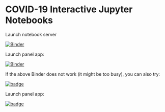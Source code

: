 # COVID-19 Interactive Jupyter Notebooks

Launch notebook server

[![Binder](https://mybinder.org/badge_logo.svg)](https://mybinder.org/v2/gh/friedrichknuth/covid_dashboard.git/binder?urlpath=git-pull?repo=https://github.com/friedrichknuth/covid_dashboard/proxy/5006/dashboard-panel)

Launch panel app:

[![Binder](https://mybinder.org/badge_logo.svg)](https://mybinder.org/v2/gh/friedrichknuth/covid_dashboard.git/binder?urlpath=/proxy/5006/dashboard-panel)

If the above Binder does not work (it might be too busy), you can also try:

[![badge](https://img.shields.io/static/v1.svg?logo=Jupyter&label=Pangeo+Binder&message=AWS+us-west-2&color=orange)](https://aws-uswest2-binder.pangeo.io/v2/gh/friedrichknuth/covid_dashboard/binder?urlpath=git-pull?repo=https://github.com/friedrichknuth/covid_dashboard)

Launch panel app:

[![badge](https://img.shields.io/static/v1.svg?logo=Jupyter&label=Launch+App&message=AWS+us-west-2&color=green)](https://aws-uswest2-binder.pangeo.io/v2/gh/friedrichknuth/covid_dashboard/binder?urlpath=/proxy/5006/dashboard-panel)
